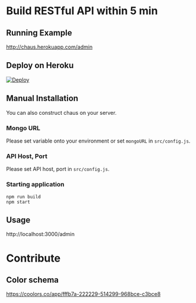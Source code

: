 # Build RESTful API within 5 min

## Running Example

http://chaus.herokuapp.com/admin

## Deploy on Heroku

[![Deploy](https://www.herokucdn.com/deploy/button.svg)](https://heroku.com/deploy?template=https://github.com/sideroad/chaus)

## Manual Installation
You can also construct chaus on your server.

### Mongo URL
Please set variable onto your environment or set `mongoURL` in `src/config.js`.

### API Host, Port
Please set API host, port in `src/config.js`.

### Starting application

```
npm run build
npm start
```

## Usage

http://localhost:3000/admin

# Contribute

## Color schema

https://coolors.co/app/fffb7a-222229-514299-968bce-c3bce8
